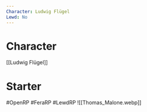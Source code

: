 ```yaml
---
Character: Ludwig Flügel
Lewd: No
---
```

# Character
[[Ludwig Flügel]]

# Starter


#OpenRP #FeraRP #LewdRP
![[Thomas_Malone.webp]]